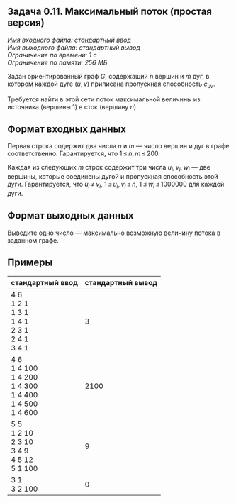 
## Задача 0.11. Максимальный поток (простая версия)

*Имя входного файла:  _стандартный ввод_  
Имя выходного файла:  _стандартный вывод_  
Ограничение по времени: 1 с  
Ограничение по памяти: 256 МБ*  

Задан ориентированный граф  _G_, содержащий  _n_ вершин и  _m_ дуг, в котором каждой дуге  (_u_, _v_)  приписана пропускная способность _c_$_{uv}$.

Требуется найти в этой сети поток максимальной величины из источника (вершины 1) в сток (вершину _n_).

## Формат входных данных

Первая строка содержит два числа  _n_  и  _m_ — число вершин и дуг в графе соответственно. Гарантируется, что  1 ≤ _n_, _m_ ≤ 200.

Каждая из следующих  _m_ строк содержит три числа  _u_$_i$, _v_$_i$, _w_$_i$ — две вершины, которые соединены дугой и пропускная способность этой дуги. Гарантируется, что  _u_$_i$ ≠ _v_$_i$,  1 ≤ _u_$_i$, _v_$_i$ ≤ _n_,  1 ≤ _w_$_i$ ≤ 1000000  для каждой дуги.

## Формат выходных данных

Выведите одно число — максимально возможную величину потока в заданном графе.

## Примеры

|                            стандартный ввод                           | стандартный вывод |
|:--------------------------------------------------------------------- |:----------------- |
| 4 6<br>1 2 1<br>1 3 1<br>1 4 1<br>2 3 1<br>2 4 1<br>3 4 1             | 3                 |
| 4 6<br>1 4 100<br>1 4 200<br>1 4 300<br>1 4 400<br>1 4 500<br>1 4 600 | 2100              |
| 5 5<br>1 2 10<br>2 3 10<br>3 4 9<br>4 5 12<br>5 1 100                 | 9                 |
| 3 1<br>3 2 100                                                        | 0                 |
